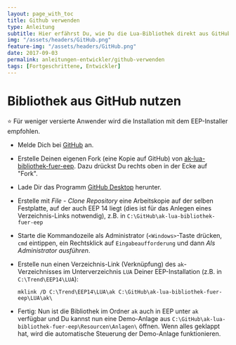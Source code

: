 ```yaml
---
layout: page_with_toc
title: Github verwenden
type: Anleitung
subtitle: Hier erfährst Du, wie Du die Lua-Bibliothek direkt aus GitHub verwenden kannst.
img: "/assets/headers/GitHub.png"
feature-img: "/assets/headers/GitHub.png"
date: 2017-09-03
permalink: anleitungen-entwickler/github-verwenden
tags: [Fortgeschrittene, Entwickler]
---
```

# Bibliothek aus GitHub nutzen

:star: Für weniger versierte Anwender wird die Installation mit dem EEP-Installer empfohlen.

* Melde Dich bei [GitHub](https://github.com/) an.

* Erstelle Deinen eigenen Fork (eine Kopie auf GitHub) von [ak-lua-bibliothek-fuer-eep](https://github.com/Andreas-Kreuz/ak-lua-bibliothek-fuer-eep). Dazu drückst Du rechts oben in der Ecke auf "Fork".

* Lade Dir das Programm [GitHub Desktop](https://desktop.github.com/) herunter.

* Erstelle mit _File_ - _Clone Repository_ eine Arbeitskopie auf der selben Festplatte, auf der auch EEP 14 liegt (dies ist für das Anlegen eines Verzeichnis-Links notwendig), z.B. in `C:\GitHub\ak-lua-bibliothek-fuer-eep`

* Starte die Kommandozeile als Administrator (`<Windows>`-Taste drücken, `cmd` eintippen, ein Rechtsklick auf `Eingabeaufforderung` und dann _Als Administrator ausführen_.

* Erstelle nun einen Verzeichnis-Link (Verknüpfung) des `ak`-Verzeichnisses im Unterverzeichnis `LUA` Deiner EEP-Installation (z.B. in `C:\Trend\EEP14\LUA`):

    `mklink /D C:\Trend\EEP14\LUA\ak C:\GitHub\ak-lua-bibliothek-fuer-eep\LUA\ak\`

* Fertig: Nun ist die Bibliothek im Ordner `ak` auch in EEP unter `ak` verfügbar und Du kannst nun eine Demo-Anlage aus `C:\GitHub\ak-lua-bibliothek-fuer-eep\Resourcen\Anlagen\` öffnen. Wenn alles geklappt hat, wird die automatische Steuerung der Demo-Anlage funktionieren.
